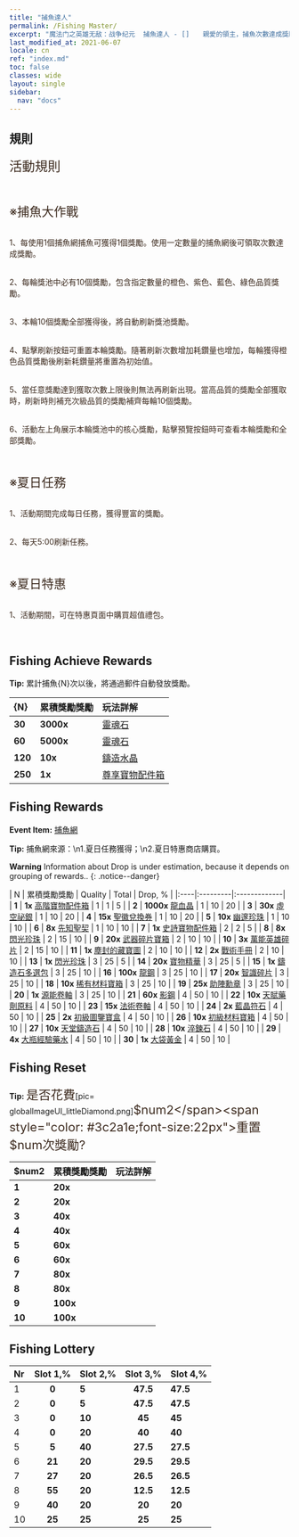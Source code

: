 ```yaml
---
title: "捕魚達人"
permalink: /Fishing Master/
excerpt: "魔法门之英雄无敌：战争纪元  捕魚達人 - []　　親愛的領主，捕魚次數達成獎勵已送到，請記得查收哦~[]"
last_modified_at: 2021-06-07
locale: cn
ref: "index.md"
toc: false
classes: wide
layout: single
sidebar:
  nav: "docs"
---
```




## 規則

  <span style="color: #3c2a1e;font-size:23px">活動規則</span><br/>

<br/>  <span style="color: #3c2a1e;font-size:23px"></span><br/><span style="color: #3c2a1e;font-size:22px">※捕魚大作戰</span><br/>

<br/>  <span style="color: #3c2a1e">1、每使用1個捕魚網捕魚可獲得1個獎勵。使用一定數量的捕魚網後可領取次數達成獎勵。</span><br/>

<br/>  <span style="color: #3c2a1e">2、每輪獎池中必有10個獎勵，包含指定數量的橙色、紫色、藍色、綠色品質獎勵。</span><br/>

<br/>  <span style="color: #3c2a1e">3、本輪10個獎勵全部獲得後，將自動刷新獎池獎勵。</span><br/>

<br/>  <span style="color: #3c2a1e">4、點擊刷新按鈕可重置本輪獎勵。隨著刷新次數增加耗鑽量也增加，每輪獲得橙色品質獎勵後刷新耗鑽量將重置為初始值。</span><br/>

<br/>  <span style="color: #3c2a1e">5、當任意獎勵達到獲取次數上限後則無法再刷新出現。當高品質的獎勵全部獲取時，刷新時則補充次級品質的獎勵補齊每輪10個獎勵。</span><br/>

<br/>  <span style="color: #3c2a1e">6、活動左上角展示本輪獎池中的核心獎勵，點擊預覽按鈕時可查看本輪獎勵和全部獎勵。</span><br/>

<br/>  <span style="color: #3c2a1e;font-size:23px"> </span><br/><span style="color: #3c2a1e;font-size:22px">※夏日任務</span><br/>

<br/>  <span style="color: #3c2a1e">1、活動期間完成每日任務，獲得豐富的獎勵。</span><br/>

<br/>  <span style="color: #3c2a1e">2、每天5:00刷新任務。</span><br/>

<br/>  <span style="color: #3c2a1e;font-size:23px"> </span><br/><span style="color: #3c2a1e;font-size:22px">※夏日特惠</span><br/>

<br/>  <span style="color: #3c2a1e">1、活動期間，可在特惠頁面中購買超值禮包。</span><br/>

<br/>

## Fishing Achieve Rewards

  **Tip:** 累計捕魚{N}次以後，將通過郵件自動發放獎勵。

  |  {N}  |  累積獎勵獎勵  | 玩法詳解  |
  |:----|:---------|:-------------|
  | **30** |  **3000x** | [靈魂石](/cn/Items/con_923/) | 靈魂石，可在聖徽商店購買道具，可通過分解聖徽獲得  |
  | **60** |  **5000x** | [靈魂石](/cn/Items/con_923/) | 靈魂石，可在聖徽商店購買道具，可通過分解聖徽獲得  |
  | **120** |  **10x** | [鑄造水晶](/cn/Items/art_189/) | 遠古天堂鑄造廠鍛造技藝的結晶，高階組合寶物進階必備的材料  |
  | **250** |  **1x** | [尊享寶物配件箱](/cn/Items/con_1874/) | 使用後可從龍王配件寶箱*1、寒冰配件寶箱*1、天堂配件寶箱*1、伊甸配件寶箱*1、末日配件寶箱*1中任選1個獲得  |


## Fishing Rewards

  **Event Item:** [捕魚網](/cn/Items/con_2148/)

  **Tip:** 捕魚網來源：\n1.夏日任務獲得；\n2.夏日特惠商店購買。

**Warning** Information about Drop is under estimation, because it depends on grouping of rewards..
{: .notice--danger}

  |  N  |  累積獎勵獎勵  | Quality  |  Total  | Drop, % |
  |:----|:---------|:-------------|
  | **1** |  **1x** [高階寶物配件箱](/cn/Items/con_1507/) | 1 | 1 | 5 |
  | **2** |  **1000x** [龍血晶](/cn/Items/con_879/) | 1 | 10 | 20 |
  | **3** |  **30x** [虛空祕銀](/cn/Items/con_817/) | 1 | 10 | 20 |
  | **4** |  **15x** [聖徽兌換券](/cn/Items/con_513/) | 1 | 10 | 20 |
  | **5** |  **10x** [幽邃珍珠](/cn/Items/con_2135/) | 1 | 10 | 10 |
  | **6** |  **8x** [先知聖契](/cn/Items/con_816/) | 1 | 10 | 10 |
  | **7** |  **1x** [史詩寶物配件箱](/cn/Items/con_1926/) | 2 | 2 | 5 |
  | **8** |  **8x** [閃光珍珠](/cn/Items/con_527/) | 2 | 15 | 10 |
  | **9** |  **20x** [武器碎片寶箱](/cn/Items/con_1367/) | 2 | 10 | 10 |
  | **10** |  **3x** [萬能英雄碎片](/cn/Items/her_358/) | 2 | 15 | 10 |
  | **11** |  **1x** [塵封的藏寶圖](/cn/Items/con_1156/) | 2 | 10 | 10 |
  | **12** |  **2x** [戰術手冊](/cn/Items/unk_2115/) | 2 | 10 | 10 |
  | **13** |  **1x** [閃光珍珠](/cn/Items/con_527/) | 3 | 25 | 5 |
  | **14** |  **20x** [寶物精華](/cn/Items/con_905/) | 3 | 25 | 5 |
  | **15** |  **1x** [鑄造石多選包](/cn/Items/con_1480/) | 3 | 25 | 10 |
  | **16** |  **100x** [龍鋼](/cn/Items/con_880/) | 3 | 25 | 10 |
  | **17** |  **20x** [智識碎片](/cn/Items/con_911/) | 3 | 25 | 10 |
  | **18** |  **10x** [稀有材料寶箱](/cn/Items/con_757/) | 3 | 25 | 10 |
  | **19** |  **25x** [助陣勳章](/cn/Items/unk_2116/) | 3 | 25 | 10 |
  | **20** |  **1x** [源能卷軸](/cn/Items/con_830/) | 3 | 25 | 10 |
  | **21** |  **60x** [影鋼](/cn/Items/con_881/) | 4 | 50 | 10 |
  | **22** |  **10x** [天賦藥劑原料](/cn/Items/con_1120/) | 4 | 50 | 10 |
  | **23** |  **15x** [法術卷軸](/cn/Items/con_694/) | 4 | 50 | 10 |
  | **24** |  **2x** [藍晶符石](/cn/Items/con_716/) | 4 | 50 | 10 |
  | **25** |  **2x** [初級圖鑒寶盒](/cn/Items/con_774/) | 4 | 50 | 10 |
  | **26** |  **10x** [初級材料寶箱](/cn/Items/con_756/) | 4 | 50 | 10 |
  | **27** |  **10x** [天堂鑄造石](/cn/Items/art_188/) | 4 | 50 | 10 |
  | **28** |  **10x** [淬鍊石](/cn/Items/con_814/) | 4 | 50 | 10 |
  | **29** |  **4x** [大瓶經驗藥水](/cn/Items/con_702/) | 4 | 50 | 10 |
  | **30** |  **1x** [大袋黃金](/cn/Items/con_714/) | 4 | 50 | 10 |


## Fishing Reset

  **Tip:** <span style="color: #3c2a1e;font-size:22px">是否花費</span>[pic= globalImageUI_littleDiamond.png]</span><span style="color: #3c2a1e;font-size:22px">$num2</span><span style="color: #3c2a1e;font-size:22px">重置$num次獎勵?</span>

  | $num2  |  累積獎勵獎勵  | 玩法詳解  |
  |:----|:---------|:-------------|
  | **1** |  **20x** | <i class="fas fa-gem"/> |  |
  | **2** |  **20x** | <i class="fas fa-gem"/> |  |
  | **3** |  **40x** | <i class="fas fa-gem"/> |  |
  | **4** |  **40x** | <i class="fas fa-gem"/> |  |
  | **5** |  **60x** | <i class="fas fa-gem"/> |  |
  | **6** |  **60x** | <i class="fas fa-gem"/> |  |
  | **7** |  **80x** | <i class="fas fa-gem"/> |  |
  | **8** |  **80x** | <i class="fas fa-gem"/> |  |
  | **9** |  **100x** | <i class="fas fa-gem"/> |  |
  | **10** |  **100x** | <i class="fas fa-gem"/> |  |


## Fishing Lottery

  |  Nr  | Slot 1,% | Slot 2,% | Slot 3,% | Slot 4,% |
  |:-----|:------:|:-------|:------:|:-------|
  | 1 | **0** | **5** | **47.5** | **47.5** |
  | 2 | **0** | **5** | **47.5** | **47.5** |
  | 3 | **0** | **10** | **45** | **45** |
  | 4 | **0** | **20** | **40** | **40** |
  | 5 | **5** | **40** | **27.5** | **27.5** |
  | 6 | **21** | **20** | **29.5** | **29.5** |
  | 7 | **27** | **20** | **26.5** | **26.5** |
  | 8 | **55** | **20** | **12.5** | **12.5** |
  | 9 | **40** | **20** | **20** | **20** |
  | 10 | **25** | **25** | **25** | **25** |
